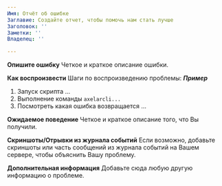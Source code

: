 ```yaml
---
Имя: Отчёт об ошибке
Заглавие: Создайте отчет, чтобы помочь нам стать лучше
Заголовок: ''
Заметки: ''
Владелец: ''

---
```


**Опишите ошибку**
Четкое и краткое описание ошибки.

**Как воспроизвести**
Шаги по воспроизведению проблемы:
***Пример***
1. Запуск скрипта ...
2. Выполнение команды `axelarcli... `
3. Посмотреть какая ошибка возвращается ...

**Ожидаемое поведение**
Четкое и краткое описание того, что Вы получили.

**Скриншоты/Отрывки из журнала событий**
Если возможно, добавьте скриншоты или часть сообщений из журнала событий на Вашем сервере, чтобы объяснить Вашу проблему.

**Дополнительная информация**
Добавьте сюда любую другую информацию о проблеме.
